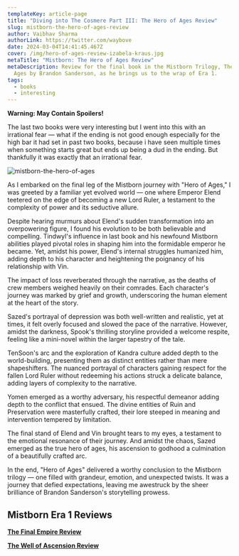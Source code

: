 ```yaml
---
templateKey: article-page
title: "Diving into The Cosmere Part III: The Hero of Ages Review"
slug: mistborn-the-hero-of-ages-review
author: Vaibhav Sharma
authorLink: https://twitter.com/waybove
date: 2024-03-04T14:41:45.467Z
cover: /img/hero-of-ages-review-izabela-kraus.jpg
metaTitle: "Mistborn: The Hero of Ages Review"
metaDescription: Review for the final book in the Mistborn Trilogy, The Hero of
  Ages by Brandon Sanderson, as he brings us to the wrap of Era 1.
tags:
  - books
  - interesting
---
```

**Warning: May Contain Spoilers!**

The last two books were very interesting but I went into this with an irrational fear — what if the ending is not good enough especially for the high bar it had set in past two books, because i have seen multiple times when something starts great but ends up being a dud in the ending. But thankfully it was exactly that an irrational fear.

![mistborn-the-hero-of-ages](/img/mistborn-the-hero-of-ages.jpg "Mistborn: The Hero of Ages")

As I embarked on the final leg of the Mistborn journey with "Hero of Ages," I was greeted by a familiar yet evolved world — one where Emperor Elend teetered on the edge of becoming a new Lord Ruler, a testament to the complexity of power and its seductive allure.

Despite hearing murmurs about Elend's sudden transformation into an overpowering figure, I found his evolution to be both believable and compelling. Tindwyl's influence in last book and his newfound Mistborn abilities played pivotal roles in shaping him into the formidable emperor he became. Yet, amidst his power, Elend's internal struggles humanized him, adding depth to his character and heightening the poignancy of his relationship with Vin.

The impact of loss reverberated through the narrative, as the deaths of crew members weighed heavily on their comrades. Each character's journey was marked by grief and growth, underscoring the human element at the heart of the story.

Sazed's portrayal of depression was both well-written and realistic, yet at times, it felt overly focused and slowed the pace of the narrative. However, amidst the darkness, Spook's thrilling storyline provided a welcome respite, feeling like a mini-novel within the larger tapestry of the tale.

TenSoon's arc and the exploration of Kandra culture added depth to the world-building, presenting them as distinct entities rather than mere shapeshifters. The nuanced portrayal of characters gaining respect for the fallen Lord Ruler without redeeming his actions struck a delicate balance, adding layers of complexity to the narrative.

Yomen emerged as a worthy adversary, his respectful demeanor adding depth to the conflict that ensued. The divine entities of Ruin and Preservation were masterfully crafted, their lore steeped in meaning and intervention tempered by limitation.

The final stand of Elend and Vin brought tears to my eyes, a testament to the emotional resonance of their journey. And amidst the chaos, Sazed emerged as the true hero of ages, his ascension to godhood a culmination of a beautifully crafted arc.

In the end, "Hero of Ages" delivered a worthy conclusion to the Mistborn trilogy — one filled with grandeur, emotion, and unexpected twists. It was a journey that defied expectations, leaving me awestruck by the sheer brilliance of Brandon Sanderson's storytelling prowess.

## Mistborn Era 1 Reviews

**[The Final Empire Review](https://theleakycauldronblog.com/blog/mistborn-the-final-empire-review/)**

**[The Well of Ascension Review](https://theleakycauldronblog.com/blog/mistborn-the-well-of-ascension-review/)**